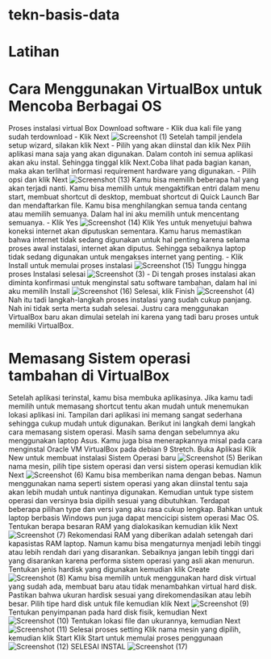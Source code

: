 # tekn-basis-data
# Latihan 
# Cara Menggunakan VirtualBox untuk Mencoba Berbagai OS
Proses instalasi virtual Box
    Download software
    - Klik dua kali file yang sudah terdownload
    - Klik Next
    ![Screenshot (1)](1.png)
    Setelah tampil jendela setup wizard, silakan klik Next
    - Pilih yang akan diinstal dan klik Nex 
    Pilih aplikasi mana saja yang akan digunakan. Dalam contoh ini semua aplikasi akan aku instal. Sehingga tinggal klik Next.Coba lihat pada bagian kanan, maka akan terlihat informasi requirement hardware yang digunakan.
    - Pilih opsi dan klik Next
     ![Screenshot (13)](13.png)
     Kamu bisa memilih beberapa hal yang akan terjadi nanti. Kamu bisa memilih untuk mengaktifkan entri dalam menu start, membuat shortcut di desktop, membuat shortcut di Quick Launch Bar dan mendaftarkan file. Kamu bisa menghilangkan semua tanda centang atau memilih semuanya. Dalam hal ini aku memilih untuk mencentang semuanya.
    - Klik Yes
    ![Screenshot (14)](14.png)
    Klik Yes untuk menyetujui bahwa koneksi internet akan diputuskan sementara. Kamu harus memastikan bahwa internet tidak sedang digunakan untuk hal penting karena selama proses awal instalasi, internet akan diputus. Sehingga sebaiknya laptop tidak sedang digunakan untuk mengakses internet yang penting.
    - Klik Install untuk memulai proses instalasi
    ![Screenshot (15)](15.png)
    Tunggu hingga proses Instalasi selesai
    ![Screenshot (3)](3.png)
    - Di tengah proses instalasi akan diminta konfirmasi untuk menginstal satu software tambahan, dalam hal ini aku memilih Install
    ![Screenshot (16)](16.png)
    Selesai, klik Finish
    ![Screenshot (4)](4.png)
    Nah itu tadi langkah-langkah proses instalasi yang sudah cukup panjang. Nah ini tidak serta merta sudah selesai. Justru cara menggunakan VirtualBox baru akan dimulai setelah ini karena yang tadi baru proses untuk memiliki VirtualBox.
# Memasang Sistem operasi tambahan di VirtualBox
Setelah aplikasi terinstal, kamu bisa membuka aplikasinya. Jika kamu tadi memilih untuk memasang shortcut tentu akan mudah untuk menemukan lokasi aplikasi ini. Tampilan dari aplikasi ini memang sangat sederhana sehingga cukup mudah untuk digunakan. Berikut ini langkah demi langkah cara memasang sistem operasi. Masih sama dengan sebelumnya aku menggunakan laptop Asus. Kamu juga bisa menerapkannya misal pada cara menginstal Oracle VM VirtualBox pada debian 9 Stretch.
Buka Aplikasi
Klik New untuk membuat instalasi Sistem Operasi baru
 ![Screenshot (5)](5.png)
 Berikan nama mesin, pilih tipe sistem operasi dan versi sistem operasi kemudian klik Next
  ![Screenshot (6)](6.png)
Kamu bisa memberikan nama dengan bebas. Namun menggunakan nama seperti sistem operasi yang akan diinstal tentu saja akan lebih mudah untuk nantinya digunakan. Kemudian untuk type sistem operasi dan versinya bsia dipilih sesuai yang dibutuhkan. Terdapat beberapa pilihan type dan versi yang aku rasa cukup lengkap. Bahkan untuk laptop berbasis Windows pun juga dapat mencicipi sistem operasi Mac OS.
Tentukan berapa besaran RAM yang dialokasikan kemudian klik Next
 ![Screenshot (7)](7.png)
Rekomendasi RAM yang diberikan adalah setengah dari kapasistas RAM laptop. Namun kamu bisa mengaturnya menjadi lebih tinggi atau lebih rendah dari yang disarankan. Sebaiknya jangan lebih tinggi dari yang disarankan karena performa sistem operasi yang asli akan menurun.
Tentukan jenis hardisk yang digunakan kemudian klik Create
![Screenshot (8)](8.png)
Kamu bisa memilih untuk menggunakan hard disk virtual yang sudah ada, membuat baru atau tidak menambahkan virtual hard disk. Pastikan bahwa ukuran hardisk sesuai yang direkomendasikan atau lebih besar.
Pilih tipe hard disk untuk file kemudian klik Next
![Screenshot (9)](9.png)
Tentukan penyimpanan pada hard disk fisik, kemudian Next
![Screenshot (10)](10.png)
Tentukan lokasi file dan ukurannya, kemudian Next
![Screenshot (11)](11.png)
Selesai proses setting
Klik nama mesin yang dipilih, kemudian klik Start
Klik Start untuk memulai proses penggunaan
![Screenshot (12)](12.png)
SELESAI INSTAL
![Screenshot (17)](17.png)
